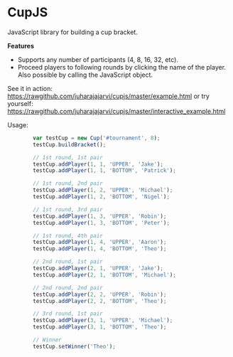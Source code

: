 CupJS
=====

JavaScript library for building a cup bracket.

**Features**
- Supports any number of participants (4, 8, 16, 32, etc).
- Proceed players to following rounds by clicking the name of the player. Also possible by calling the JavaScript object.

See it in action: https://rawgithub.com/juharajajarvi/cupjs/master/example.html
or try yourself: https://rawgithub.com/juharajajarvi/cupjs/master/interactive_example.html

Usage:
```javascript
        var testCup = new Cup('#tournament', 8);
        testCup.buildBracket();

		// 1st round, 1st pair
        testCup.addPlayer(1, 1, 'UPPER', 'Jake');
        testCup.addPlayer(1, 1, 'BOTTOM', 'Patrick');

		// 1st round, 2nd pair
		testCup.addPlayer(1, 2, 'UPPER', 'Michael');
        testCup.addPlayer(1, 2, 'BOTTOM', 'Nigel');

		// 1st round, 3rd pair
		testCup.addPlayer(1, 3, 'UPPER', 'Robin');
        testCup.addPlayer(1, 3, 'BOTTOM', 'Peter');

		// 1st round, 4th pair
		testCup.addPlayer(1, 4, 'UPPER', 'Aaron');
        testCup.addPlayer(1, 4, 'BOTTOM', 'Theo');

		// 2nd round, 1st pair
        testCup.addPlayer(2, 1, 'UPPER', 'Jake');		
		testCup.addPlayer(2, 1, 'BOTTOM', 'Michael');

		// 2nd round, 2nd pair
        testCup.addPlayer(2, 2, 'UPPER', 'Robin');		
		testCup.addPlayer(2, 2, 'BOTTOM', 'Theo');		

		// 3rd round, 1st pair
        testCup.addPlayer(3, 1, 'UPPER', 'Michael');		
		testCup.addPlayer(3, 1, 'BOTTOM', 'Theo');

		// Winner
        testCup.setWinner('Theo');

```
